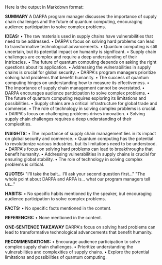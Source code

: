 Here is the output in Markdown format:

**SUMMARY**
A DARPA program manager discusses the importance of supply chain challenges and the future of quantum computing, encouraging audience participation to solve complex problems.

**IDEAS:**
• The raw materials used in supply chains have vulnerabilities that need to be addressed.
• DARPA's focus on solving hard problems can lead to transformative technological advancements.
• Quantum computing is still uncertain, but its potential impact on humanity is significant.
• Supply chain challenges are complex and require a deep understanding of their intricacies.
• The future of quantum computing depends on asking the right questions about its application.
• Addressing the vulnerabilities in supply chains is crucial for global security.
• DARPA's program managers prioritize solving hard problems that benefit humanity.
• The success of quantum computing hinges on understanding how to measure its effectiveness.
• The importance of supply chain management cannot be overstated.
• DARPA encourages audience participation to solve complex problems.
• The future of quantum computing requires exploring its limitations and possibilities.
• Supply chains are a critical infrastructure for global trade and commerce.
• The role of technology in solving complex problems is crucial.
• DARPA's focus on challenging problems drives innovation.
• Solving supply chain challenges requires a deep understanding of their complexities.

**INSIGHTS:**
• The importance of supply chain management lies in its impact on global security and commerce.
• Quantum computing has the potential to revolutionize various industries, but its limitations need to be understood.
• DARPA's focus on solving hard problems can lead to breakthroughs that benefit humanity.
• Addressing vulnerabilities in supply chains is crucial for ensuring global stability.
• The role of technology in solving complex problems is critical.

**QUOTES:**
"I'll take the bait... I'll ask your second question first..."
"The whole point about DARPA and ARPA is... what our program managers tell us..."

**HABITS:**
• No specific habits mentioned by the speaker, but encouraging audience participation to solve complex problems.

**FACTS:**
• No specific facts mentioned in the content.

**REFERENCES:**
• None mentioned in the content.

**ONE-SENTENCE TAKEAWAY**
DARPA's focus on solving hard problems can lead to transformative technological advancements that benefit humanity.

**RECOMMENDATIONS:**
• Encourage audience participation to solve complex supply chain challenges.
• Prioritize understanding the vulnerabilities and complexities of supply chains.
• Explore the potential limitations and possibilities of quantum computing.

